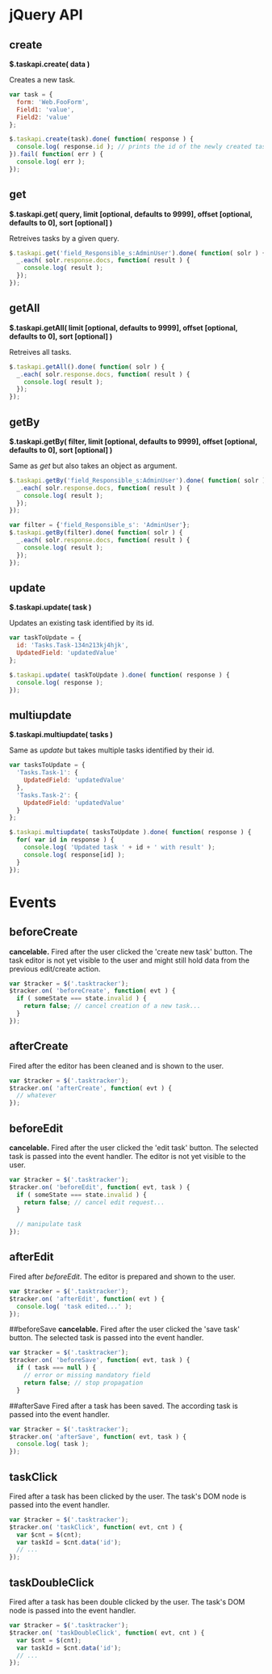 # jQuery API
## create
**$.taskapi.create( data )**

Creates a new task.

```javascript
var task = {
  form: 'Web.FooForm',
  Field1: 'value',
  Field2: 'value'
};

$.taskapi.create(task).done( function( response ) {
  console.log( response.id ); // prints the id of the newly created task.
}).fail( function( err ) {
  console.log( err );
});
```


## get
**$.taskapi.get( query, limit [optional, defaults to 9999], offset [optional, defaults to 0], sort [optional] )**

Retreives tasks by a given query.

```javascript
$.taskapi.get('field_Responsible_s:AdminUser').done( function( solr ) {
  _.each( solr.response.docs, function( result ) {
    console.log( result );
  });
});
```


## getAll
**$.taskapi.getAll( limit [optional, defaults to 9999], offset [optional, defaults to 0], sort [optional] )**

Retreives all tasks.

```javascript
$.taskapi.getAll().done( function( solr ) {
  _.each( solr.response.docs, function( result ) {
    console.log( result );
  });
});
```


## getBy
**$.taskapi.getBy( filter, limit [optional, defaults to 9999], offset [optional, defaults to 0], sort [optional] )**

Same as *get* but also takes an object as argument.

```javascript
$.taskapi.getBy('field_Responsible_s:AdminUser').done( function( solr ) {
  _.each( solr.response.docs, function( result ) {
    console.log( result );
  });
});

var filter = {'field_Responsible_s': 'AdminUser'};
$.taskapi.getBy(filter).done( function( solr ) {
  _.each( solr.response.docs, function( result ) {
    console.log( result );
  });
});
```


## update
**$.taskapi.update( task )**

Updates an existing task identified by its id.

```javascript
var taskToUpdate = {
  id: 'Tasks.Task-134n213kj4hjk',
  UpdatedField: 'updatedValue'
};

$.taskapi.update( taskToUpdate ).done( function( response ) {
  console.log( response );
});
```


## multiupdate
**$.taskapi.multiupdate( tasks )**

Same as *update* but takes multiple tasks identified by their id.

```javascript
var tasksToUpdate = {
  'Tasks.Task-1': {
    UpdatedField: 'updatedValue'
  },
  'Tasks.Task-2': {
    UpdatedField: 'updatedValue'
  }
};

$.taskapi.multiupdate( tasksToUpdate ).done( function( response ) {
  for( var id in response ) {
    console.log( 'Updated task ' + id + ' with result' );
    console.log( response[id] );
  }
});
```



# Events
## beforeCreate
**cancelable.** Fired after the user clicked the 'create new task' button.
The task editor is not yet visible to the user and might still hold data from the previous edit/create action.

```javascript
var $tracker = $('.tasktracker');
$tracker.on( 'beforeCreate', function( evt ) {
  if ( someState === state.invalid ) {
    return false; // cancel creation of a new task...
  }
});
```


## afterCreate
Fired after the editor has been cleaned and is shown to the user.

```javascript
var $tracker = $('.tasktracker');
$tracker.on( 'afterCreate', function( evt ) {
  // whatever
});
```


## beforeEdit
**cancelable.** Fired after the user clicked the 'edit task' button. The selected task is passed into the event handler.
The editor is not yet visible to the user.

```javascript
var $tracker = $('.tasktracker');
$tracker.on( 'beforeEdit', function( evt, task ) {
  if ( someState === state.invalid ) {
    return false; // cancel edit request...
  }

  // manipulate task
});
```


## afterEdit
Fired after *beforeEdit*. The editor is prepared and shown to the user.

```javascript
var $tracker = $('.tasktracker');
$tracker.on( 'afterEdit', function( evt ) {
  console.log( 'task edited...' );
});
```


##beforeSave
**cancelable.** Fired after the user clicked the 'save task' button. The selected task is passed into the event handler.

```javascript
var $tracker = $('.tasktracker');
$tracker.on( 'beforeSave', function( evt, task ) {
  if ( task === null ) {
    // error or missing mandatory field
    return false; // stop propagation
  }
```


##afterSave
Fired after a task has been saved. The according task is passed into the event handler.

```javascript
var $tracker = $('.tasktracker');
$tracker.on( 'afterSave', function( evt, task ) {
  console.log( task );
});
```


## taskClick
Fired after a task has been clicked by the user. The task's DOM node is passed into the event handler.

```javascript
var $tracker = $('.tasktracker');
$tracker.on( 'taskClick', function( evt, cnt ) {
  var $cnt = $(cnt);
  var taskId = $cnt.data('id');
  // ...
});
```


## taskDoubleClick
Fired after a task has been double clicked by the user. The task's DOM node is passed into the event handler.

```javascript
var $tracker = $('.tasktracker');
$tracker.on( 'taskDoubleClick', function( evt, cnt ) {
  var $cnt = $(cnt);
  var taskId = $cnt.data('id');
  // ...
});
```
